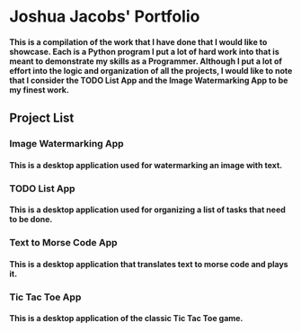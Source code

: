 # Joshua Jacobs' Portfolio

#### This is a compilation of the work that I have done that I would like to showcase. Each is a Python program I put a lot of hard work into that is meant to demonstrate my skills as a Programmer. Although I put a lot of effort into the logic and organization of all the projects, I would like to note that I consider the TODO List App and the Image Watermarking App to be my finest work.

## Project List

### Image Watermarking App

#### This is a desktop application used for watermarking an image with text.

### TODO List App

#### This is a desktop application used for organizing a list of tasks that need to be done.

### Text to Morse Code App

#### This is a desktop application that translates text to morse code and plays it.

### Tic Tac Toe App

#### This is a desktop application of the classic Tic Tac Toe game.